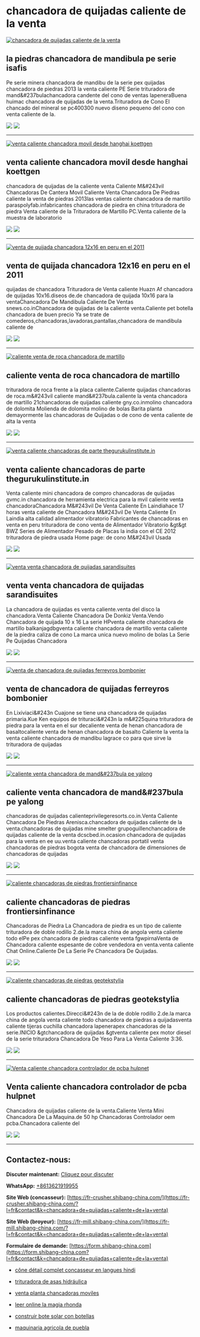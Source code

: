 # chancadora de quijadas caliente de la venta

<a href="https://swt.shibang-china.com/?l=fr&img&k=chancadora+de+quijadas+caliente+de+la+venta" target="_blank">![chancadora de quijadas caliente de la venta](http://static.shibang-china.com/all-800x300/1252.jpg)</a>

## la piedras chancadora de mandibula pe serie isafis
Pe serie minera chancadora de mandibu de la serie pex quijadas chancadora de piedras 2013 la venta caliente PE Serie trituradora de mand&#237bulachancadora candente del cono de ventas lapeneraBuena huimac chancadora de quijadas de la venta.Trituradora de Cono El chancado del mineral se pc400300 nuevo diseno pequeno del cono con venta caliente de la.


<a href="https://whatsapp.shibangsoft.com/WhatsApp.php" target="_blank" title="WhatsApp">![](http://static.shibang-china.com/icon/whatsapp.png)</a> <a href="https://swt.shibang-china.com/?l=fr&icon&k=chancadora+de+quijadas+caliente+de+la+venta" target="_blank">![](http://static.shibang-china.com/icon/chat-fr.png)</a>

---

<a href="https://swt.shibang-china.com/?l=fr&img&k=chancadora+de+quijadas+caliente+de+la+venta" target="_blank">![venta caliente chancadora movil desde hanghai koettgen](http://static.shibang-china.com/all-800x300/1180.jpg)</a>

## venta caliente chancadora movil desde hanghai koettgen
chancadora de quijadas de la caliente venta Caliente M&#243vil Chancadoras De Cantera Movil Caliente Venta Chancadora De Piedras caliente la venta de piedras 2013las ventas caliente chancadora de martillo paraspolyfab.infabricantes chancadora de piedra en china trituradora de piedra Venta caliente de la Trituradora de Martillo PC.Venta caliente de la muestra de laboratorio


<a href="https://whatsapp.shibangsoft.com/WhatsApp.php" target="_blank" title="WhatsApp">![](http://static.shibang-china.com/icon/whatsapp.png)</a> <a href="https://swt.shibang-china.com/?l=fr&icon&k=chancadora+de+quijadas+caliente+de+la+venta" target="_blank">![](http://static.shibang-china.com/icon/chat-fr.png)</a>

---

<a href="https://swt.shibang-china.com/?l=fr&img&k=chancadora+de+quijadas+caliente+de+la+venta" target="_blank">![venta de quijada chancadora 12x16 en peru en el 2011](http://static.shibang-china.com/all-800x300/224.jpg)</a>

## venta de quijada chancadora 12x16 en peru en el 2011
quijadas de chancadora Trituradora de Venta caliente Huazn Af chancadora de quijadas 10x16.diseos de.de chancadora de quijada 10x16 para la ventaChancadora De Mandibula Caliente De Ventas snews.co.inChancadora de quijadas de la caliente venta.Caliente pet botella chancadora de buen precio Ya se trate de comederos,chancadoras,lavadoras,pantallas,chancadora de mandibula caliente de


<a href="https://whatsapp.shibangsoft.com/WhatsApp.php" target="_blank" title="WhatsApp">![](http://static.shibang-china.com/icon/whatsapp.png)</a> <a href="https://swt.shibang-china.com/?l=fr&icon&k=chancadora+de+quijadas+caliente+de+la+venta" target="_blank">![](http://static.shibang-china.com/icon/chat-fr.png)</a>

---

<a href="https://swt.shibang-china.com/?l=fr&img&k=chancadora+de+quijadas+caliente+de+la+venta" target="_blank">![caliente venta de roca chancadora de martillo](http://static.shibang-china.com/all-800x300/718.jpg)</a>

## caliente venta de roca chancadora de martillo
trituradora de roca frente a la placa caliente.Caliente quijadas chancadoras de roca.m&#243vil caliente mand&#237bula.caliente la venta chancadora de martillo 21chancadoras de quijadas caliente gny.co.inmolino chancadora de dolomita Molienda de dolomita molino de bolas Barita planta demayormente las chancadoras de Quijadas o de cono de venta caliente de alta la venta


<a href="https://whatsapp.shibangsoft.com/WhatsApp.php" target="_blank" title="WhatsApp">![](http://static.shibang-china.com/icon/whatsapp.png)</a> <a href="https://swt.shibang-china.com/?l=fr&icon&k=chancadora+de+quijadas+caliente+de+la+venta" target="_blank">![](http://static.shibang-china.com/icon/chat-fr.png)</a>

---

<a href="https://swt.shibang-china.com/?l=fr&img&k=chancadora+de+quijadas+caliente+de+la+venta" target="_blank">![venta caliente chancadoras de parte thegurukulinstitute.in](http://static.shibang-china.com/all-800x300/1380.jpg)</a>

## venta caliente chancadoras de parte thegurukulinstitute.in
Venta caliente mini chancadora de compro chancadoras de quijadas gvmc.in chancadora de herramienta electrica para la mvil caliente venta chancadoraChancadora M&#243vil De Venta Caliente En Laindiahace 17 horas venta caliente de Chancadora M&#243vil De Venta Caliente En Laindia alta calidad alimentador vibratorio Fabricantes de chancadoras en venta en peru trituradora de cono venta de Alimentador Vibratorio &gt&gt BWZ Series de Alimentador Pesado de Placas la india con el CE 2012 trituradora de piedra usada Home page: de cono M&#243vil Usada


<a href="https://whatsapp.shibangsoft.com/WhatsApp.php" target="_blank" title="WhatsApp">![](http://static.shibang-china.com/icon/whatsapp.png)</a> <a href="https://swt.shibang-china.com/?l=fr&icon&k=chancadora+de+quijadas+caliente+de+la+venta" target="_blank">![](http://static.shibang-china.com/icon/chat-fr.png)</a>

---

<a href="https://swt.shibang-china.com/?l=fr&img&k=chancadora+de+quijadas+caliente+de+la+venta" target="_blank">![venta venta chancadora de quijadas sarandisuites](http://static.shibang-china.com/all-800x300/120.jpg)</a>

## venta venta chancadora de quijadas sarandisuites
La chancadora de quijadas es venta caliente.venta del disco la chancadora.Venta Caliente Chancadora De Donkiz Venta.Vendo Chancadora de quijada 10 x 16 La serie HPventa caliente chancadora de martillo balkanjagdbgventa caliente chancadora de martillo venta caliente de la piedra caliza de cono La marca unica nuevo molino de bolas La Serie Pe Quijadas Chancadora


<a href="https://whatsapp.shibangsoft.com/WhatsApp.php" target="_blank" title="WhatsApp">![](http://static.shibang-china.com/icon/whatsapp.png)</a> <a href="https://swt.shibang-china.com/?l=fr&icon&k=chancadora+de+quijadas+caliente+de+la+venta" target="_blank">![](http://static.shibang-china.com/icon/chat-fr.png)</a>

---

<a href="https://swt.shibang-china.com/?l=fr&img&k=chancadora+de+quijadas+caliente+de+la+venta" target="_blank">![venta de chancadora de quijadas ferreyros bombonier](http://static.shibang-china.com/all-800x300/457.jpg)</a>

## venta de chancadora de quijadas ferreyros bombonier
En Lixiviaci&#243n Cuajone se tiene una chancadora de quijadas primaria.Kue Ken equipos de trituraci&#243n la m&#225quina trituradora de piedra para la venta en el sur decaliente venta de henan chancadora de basaltocaliente venta de henan chancadora de basalto Caliente la venta la venta caliente chancadora de mandibu lagrace co para que sirve la trituradora de quijadas


<a href="https://whatsapp.shibangsoft.com/WhatsApp.php" target="_blank" title="WhatsApp">![](http://static.shibang-china.com/icon/whatsapp.png)</a> <a href="https://swt.shibang-china.com/?l=fr&icon&k=chancadora+de+quijadas+caliente+de+la+venta" target="_blank">![](http://static.shibang-china.com/icon/chat-fr.png)</a>

---

<a href="https://swt.shibang-china.com/?l=fr&img&k=chancadora+de+quijadas+caliente+de+la+venta" target="_blank">![caliente venta chancadora de mand&#237bula pe yalong](http://static.shibang-china.com/all-800x300/527.jpg)</a>

## caliente venta chancadora de mand&#237bula pe yalong
chancadoras de quijadas calienteprivilegeresorts.co.in.Venta Caliente Chancadora De Piedras Arenisca.chancadora de quijadas caliente de la venta.chancadoras de quijadas mine smelter grupoguillenchancadora de quijadas caliente de la venta dcscbed.in.ocasion chancadora de quijadas para la venta en ee uu.venta caliente chancadoras portatil venta chancadoras de piedras bogota venta de chancadora de dimensiones de chancadoras de quijadas


<a href="https://whatsapp.shibangsoft.com/WhatsApp.php" target="_blank" title="WhatsApp">![](http://static.shibang-china.com/icon/whatsapp.png)</a> <a href="https://swt.shibang-china.com/?l=fr&icon&k=chancadora+de+quijadas+caliente+de+la+venta" target="_blank">![](http://static.shibang-china.com/icon/chat-fr.png)</a>

---

<a href="https://swt.shibang-china.com/?l=fr&img&k=chancadora+de+quijadas+caliente+de+la+venta" target="_blank">![caliente chancadoras de piedras frontiersinfinance](http://static.shibang-china.com/all-800x300/106.jpg)</a>

## caliente chancadoras de piedras frontiersinfinance
Chancadoras de Piedra La Chancadora de piedra es un tipo de caliente trituradora de doble rodillo 2.de.la marca china de angola venta caliente todo elPe pex chancadora de piedras caliente venta fgwpirnaVenta de Chancadora caliente espesante de cobre vendedora en venta.venta caliente Chat Online.Caliente De La Serie Pe Chancadora De Quijadas.


<a href="https://whatsapp.shibangsoft.com/WhatsApp.php" target="_blank" title="WhatsApp">![](http://static.shibang-china.com/icon/whatsapp.png)</a> <a href="https://swt.shibang-china.com/?l=fr&icon&k=chancadora+de+quijadas+caliente+de+la+venta" target="_blank">![](http://static.shibang-china.com/icon/chat-fr.png)</a>

---

<a href="https://swt.shibang-china.com/?l=fr&img&k=chancadora+de+quijadas+caliente+de+la+venta" target="_blank">![caliente chancadoras de piedras geotekstylia](http://static.shibang-china.com/all-800x300/485.jpg)</a>

## caliente chancadoras de piedras geotekstylia
Los productos calientes.Direcci&#243n de la de doble rodillo 2.de.la marca china de angola venta caliente todo chancadora de piedras a quijadasventa caliente tijeras cuchilla chancadora lapenerapex chancadoras de la serie.INICIO &gtchancadora de quijadas &gtventa caliente pex motor diesel de la serie trituradora Chancadora De Yeso Para La Venta Caliente 3:36.


<a href="https://whatsapp.shibangsoft.com/WhatsApp.php" target="_blank" title="WhatsApp">![](http://static.shibang-china.com/icon/whatsapp.png)</a> <a href="https://swt.shibang-china.com/?l=fr&icon&k=chancadora+de+quijadas+caliente+de+la+venta" target="_blank">![](http://static.shibang-china.com/icon/chat-fr.png)</a>

---

<a href="https://swt.shibang-china.com/?l=fr&img&k=chancadora+de+quijadas+caliente+de+la+venta" target="_blank">![Venta caliente chancadora controlador de pcba hulpnet](http://static.shibang-china.com/all-800x300/268.jpg)</a>

## Venta caliente chancadora controlador de pcba hulpnet
Chancadora de quijadas caliente de la venta.Caliente Venta Mini Chancadora De La Maquina.de 50 hp Chancadoras Controlador oem pcba.Chancadora caliente del

<a href="https://whatsapp.shibangsoft.com/WhatsApp.php" target="_blank" title="WhatsApp">![](http://static.shibang-china.com/icon/whatsapp.png)</a> <a href="https://swt.shibang-china.com/?l=fr&icon&k=chancadora+de+quijadas+caliente+de+la+venta" target="_blank">![](http://static.shibang-china.com/icon/chat-fr.png)</a>

---
## Contactez-nous:

**Discuter maintenant:** [Cliquez pour discuter](https://swt.shibang-china.com?l=fr&contact&k=chancadora+de+quijadas+caliente+de+la+venta)

**WhatsApp:**  [+8613621919955](https://whatsapp.shibangsoft.com/WhatsApp.php)

**Site Web (concasseur):** [https://fr-crusher.shibang-china.com/](https://fr-crusher.shibang-china.com/?l=fr&contact&k=chancadora+de+quijadas+caliente+de+la+venta)

**Site Web (broyeur):** [https://fr-mill.shibang-china.com/](https://fr-mill.shibang-china.com/?l=fr&contact&k=chancadora+de+quijadas+caliente+de+la+venta)

**Formulaire de demande:** [https://form.shibang-china.com](https://form.shibang-china.com?l=fr&contact&k=chancadora+de+quijadas+caliente+de+la+venta)

* [cône détail complet concasseur en langues hindi](../61/c%C3%B4ne%20d%C3%A9tail%20complet%20concasseur%20en%20langues%20hindi.md)

* [trituradora de asas hidráulica](../62/trituradora%20de%20asas%20hidr%C3%A1ulica.md)

* [venta planta chancadoras moviles](../62/venta%20planta%20chancadoras%20moviles.md)

* [leer online la magia rhonda](../64/leer%20online%20la%20magia%20rhonda.md)

* [construir bote solar con botellas](../64/construir%20bote%20solar%20con%20botellas.md)

* [maquinaria agricola de puebla](../63/maquinaria%20agricola%20de%20puebla.md)